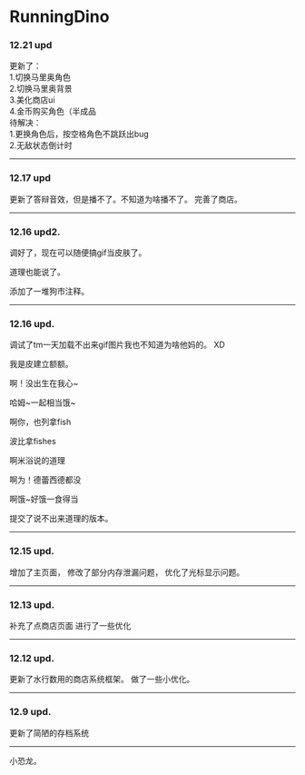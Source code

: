 # RunningDino
### 12.21 upd

更新了：  
1.切换马里奥角色  
       2.切换马里奥背景  
       3.美化商店ui  
       4.金币购买角色（半成品  
待解决：  
1.更换角色后，按空格角色不跳跃出bug  
       2.无敌状态倒计时  

******
### 12.17 upd

更新了答辩音效，但是播不了。不知道为啥播不了。
完善了商店。

******
### 12.16 upd2.

调好了，现在可以随便搞gif当皮肤了。

道理也能说了。

添加了一堆狗市注释。

******
### 12.16 upd.

调试了tm一天加载不出来gif图片我也不知道为啥他妈的。 XD

我是皮建立额额。

啊！没出生在我心~

哈姆~一起相当饿~

啊你，也列拿fish

波比拿fishes

啊米浴说的道理

啊为！德蕾西德都没

啊饿~好饿一食得当

提交了说不出来道理的版本。

******
### 12.15 upd.

增加了主页面，
修改了部分内存泄漏问题，
优化了光标显示问题。

******
### 12.13 upd.

补充了点商店页面
进行了一些优化

******
### 12.12 upd.

更新了水行数用的商店系统框架。
做了一些小优化。

******
### 12.9 upd.

更新了简陋的存档系统

******
小恐龙。
